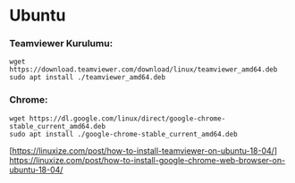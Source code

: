 # **Ubuntu**

### Teamviewer Kurulumu: 
```
wget https://download.teamviewer.com/download/linux/teamviewer_amd64.deb
sudo apt install ./teamviewer_amd64.deb
```

### Chrome:
```
wget https://dl.google.com/linux/direct/google-chrome-stable_current_amd64.deb  
sudo apt install ./google-chrome-stable_current_amd64.deb  
```











[https://linuxize.com/post/how-to-install-teamviewer-on-ubuntu-18-04/]
https://linuxize.com/post/how-to-install-google-chrome-web-browser-on-ubuntu-18-04/
